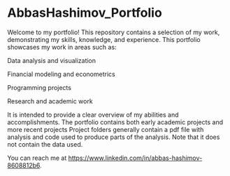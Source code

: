 # AbbasHashimov_Portfolio
Welcome to my portfolio! This repository contains a selection of my work, demonstrating my skills, knowledge, and experience.
This portfolio showcases my work in areas such as:

Data analysis and visualization

Financial modeling and econometrics

Programming projects 

Research and academic work

It is intended to provide a clear overview of my abilities and accomplishments. The portfolio contains both early academic projects and more recent projects
Project folders generally contain a pdf file with analysis and code used to produce parts of the analysis. Note that it does not contain the data used.

You can reach me at https://www.linkedin.com/in/abbas-hashimov-8608812b6.
